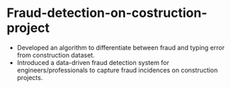 # Fraud-detection-on-costruction-project

- Developed an algorithm to differentiate between fraud and typing error from construction dataset.
- Introduced a data-driven fraud detection system for engineers/professionals to capture fraud incidences on construction projects. 
